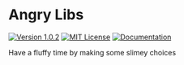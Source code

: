 # Angry Libs

[![Version 1.0.2](https://img.shields.io/badge/version-1.0.2-orange)](https://github.com/bsoyka/angrylibs/releases/tag/v1.0.2)
[![MIT License](https://img.shields.io/badge/license-MIT-green)](https://github.com/bsoyka/angrylibs/blob/master/LICENSE)
[![Documentation](https://img.shields.io/badge/documentation-blue)](https://angry-libs.readthedocs.io)

Have a fluffy time by making some slimey choices
